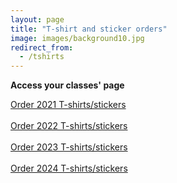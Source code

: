 ```yaml
---
layout: page
title: "T-shirt and sticker orders"
image: images/background10.jpg
redirect_from:
  - /tshirts
---
```

**Access your classes' page**
<div markdown="0"><a href="/Tshirts/2021" class="btn btn--info">Order 2021 T-shirts/stickers</a></div>

</br>

<div markdown="0"><a href="/Tshirts/2022" class="btn btn--info">Order 2022 T-shirts/stickers</a></div>

</br>

<div markdown="0"><a href="/Tshirts/2023" class="btn btn--info">Order 2023 T-shirts/stickers</a></div>

</br>

<div markdown="0"><a href="/Tshirts/2024" class="btn btn--info">Order 2024 T-shirts/stickers</a></div>  
